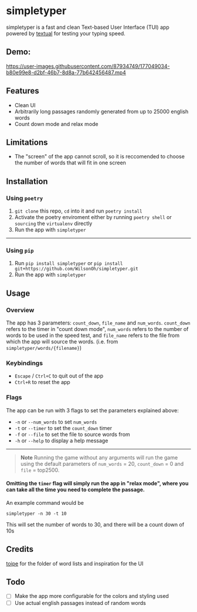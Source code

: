# simpletyper
simpletyper is a fast and clean Text-based User Interface (TUI) app powered by [textual](https://github.com/Textualize/textual) for testing your typing speed.


## Demo:
https://user-images.githubusercontent.com/87934749/177049034-b80e99e8-d2bf-46b7-8d8a-77b642456487.mp4

## Features
- Clean UI
- Arbitrarily long passages randomly generated from up to 25000 english words
- Count down mode and relax mode

## Limitations
- The "screen" of the app cannot scroll, so it is reccomended to choose the number of words that will fit in one screen

## Installation
### Using `poetry`
1. `git clone` this repo, `cd` into it and run `poetry install`
2. Activate the poetry enviroment either by running `poetry shell` or `sourcing` the `virtualenv` directly
3. Run the app with `simpletyper`
---
### Using `pip`
1. Run `pip install simpletyper` or `pip install git+https://github.com/WilsonOh/simpletyper.git`
2. Run the app with `simpletyper`

## Usage
### Overview
The app has 3 parameters: `count_down`, `file_name` and `num_words`.
`count_down` refers to the timer in "count down mode",
`num_words` refers to the number of words to be used in the speed test,
and `file_name` refers to the file from which the app will source the words. (i.e. from `simpletyper/words/{filename}`)<br>

### Keybindings
- `Escape` / `Ctrl+C` to quit out of the app
- `Ctrl+R` to reset the app

### Flags
The app can be run with 3 flags to set the parameters explained above:
- `-n` or `--num_words` to set `num_words`
- `-t` or `--timer` to set the `count_down` timer
- `-f` or `--file` to set the file to source words from
- `-h` or `--help` to display a help message 
---
> **Note**
Running the game without any arguments will run the game using the default parameters of `num_words` = 20, `count_down` = 0 and `file` = top2500.
#### Omitting the `timer` flag will simply run the app in "relax mode", where you can take all the time you need to complete the passage.
An example command would be
```console
simpletyper -n 30 -t 10
```
This will set the number of words to 30, and there will be a count down of 10s

## Credits
[toipe](https://github.com/Samyak2/toipe) for the folder of word lists and inspiration for the UI

## Todo
- [ ] Make the app more configurable for the colors and styling used
- [ ] Use actual english passages instead of random words
